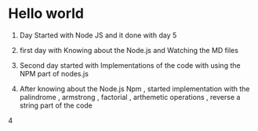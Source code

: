 # Hello world

1. Day Started with Node JS and it done with day 5

2. first day with Knowing about the Node.js and Watching the MD files 

3. Second day started with Implementations of the code with using the NPM part of nodes.js 

4. After knowing about the Node.js Npm , started implementation with the palindrome , armstrong , factorial , arthemetic operations , reverse a string part of the code


4
